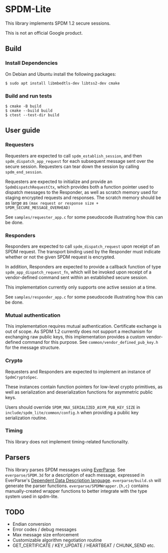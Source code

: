 # SPDM-Lite

This library implements SPDM 1.2 secure sessions.

This is not an official Google product.

## Build

### Install Dependencies

On Debian and Ubuntu install the following packages:

```
$ sudo apt install libmbedtls-dev libtss2-dev cmake
```

### Build and run tests

```
$ cmake -B build
$ cmake --build build
$ ctest --test-dir build
```

## User guide

### Requesters

Requesters are expected to call `spdm_establish_session`, and then
`spdm_dispatch_app_request` for each subsequent message sent over the secure
session. Requesters can tear down the session by calling `spdm_end_session`.

Requesters are expected to initialize and provide an `SpdmDispatchRequestCtx`,
which provides both a function pointer used to dispatch messages to the
Responder, as well as scratch memory used for staging encrypted requests and
responses. The scratch memory should be as large as
`(max request or response size + SPDM_SECURE_MESSAGE_OVERHEAD)`

See `samples/requester_app.c` for some pseudocode illustrating how this can be
done.

### Responders

Responders are expected to call `spdm_dispatch_request` upon receipt of an SPDM
request. The transport binding used by the Responder must indicate whether or
not the given SPDM request is encrypted.

In addition, Responders are expected to provide a callback function of type
`spdm_app_dispatch_request_fn`, which will be invoked upon receipt of a
vendor-defined command sent within an established secure session.

This implementation currently only supports one active session at a time.

See `samples/responder_app.c` for some pseudocode illustrating how this can be
done.

### Mutual authentication

This implementation requires mutual authentication. Certificate exchange is out
of scope. As SPDM 1.2 currently does not support a mechanism for exchanging raw
public keys, this implementation provides a custom vendor-defined command for
this purpose. See `common/vendor_defined_pub_key.h` for the message structure.

### Crypto

Requesters and Responders are expected to implement an instance of
`SpdmCryptoSpec`.

These instances contain function pointers for low-level crypto primitives, as
well as serialization and deserialization functions for asymmetric public keys.

Users should override `SPDM_MAX_SERIALIZED_ASYM_PUB_KEY_SIZE` in
`include/spdm_lite/common/config.h` when providing a public key serialization
routine.

### Timing

This library does not implement timing-related functionality.

## Parsers

This library parses SPDM messages using
[EverParse](https://project-everest.github.io/everparse/). See
`everparse/SPDM.3d` for a description of each message, expressed in EverParse's
[Dependent Data Description language](https://project-everest.github.io/everparse/3d-lang.html).
`everparse/build.sh` will generate the parser functions.
`everparse/SPDMWrapper.{h,c}` contains manually-created wrapper functions to
better integrate with the type system used in spdm-lite.

## TODO

*   Endian conversion
*   Error codes / debug messages
*   Max message size enforcement
*   Customizable algorithm negotiation routine
*   GET_CERTIFICATE / KEY_UPDATE / HEARTBEAT / CHUNK_SEND etc.
